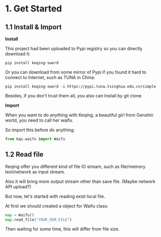 # 1. Get Started

## 1.1 Install & Import

**Install**

This project had been uploaded to Pypi registry so you can directly download it:

```shell
pip install keqing-sword
```

Or you can download from some mirror of Pypi if you found it hard to connect to Internet, such as TUNA in China:

```shell
pip install keqing-sword -i https://pypi.tuna.tsinghua.edu.cn/simple
```

Besides, if you don't trust them all, you also can Install by git clone.

**Import**

When you want to do anything with Keqing, a beautiful girl from Genshin world, you need to call her waifu.

So import this before do anything:

```python
from kqs.waifu import Waifu
```

## 1.2 Read file

Keqing offer you different kind of file IO stream, such as file/memory text/network as input stream.

Also it will bring more output stream other than save file. (Maybe network API upload?)

But now, let's started with reading exist local file.

At first we should created a object for Waifu class:

```python
map = Waifu()
map.read_file("YOUR_OSM_FILE")
```

Then waiting for some time, this will differ from file size.